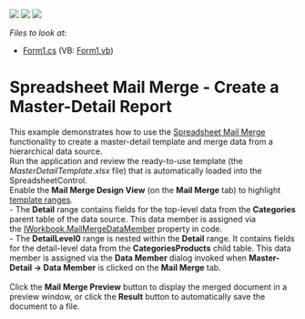 <!-- default badges list -->
![](https://img.shields.io/endpoint?url=https://codecentral.devexpress.com/api/v1/VersionRange/128614019/14.2.3%2B)
[![](https://img.shields.io/badge/Open_in_DevExpress_Support_Center-FF7200?style=flat-square&logo=DevExpress&logoColor=white)](https://supportcenter.devexpress.com/ticket/details/T109795)
[![](https://img.shields.io/badge/📖_How_to_use_DevExpress_Examples-e9f6fc?style=flat-square)](https://docs.devexpress.com/GeneralInformation/403183)
<!-- default badges end -->
<!-- default file list -->
*Files to look at*:

* [Form1.cs](./CS/DXApplication1/Form1.cs) (VB: [Form1.vb](./VB/DXApplication1/Form1.vb))
<!-- default file list end -->
# Spreadsheet Mail Merge - Create a Master-Detail Report


This example demonstrates how to use the <a href="http://help.devexpress.com/#WindowsForms/CustomDocument16257">Spreadsheet Mail Merge</a> functionality to create a master-detail template and merge data from a hierarchical data source.<br />Run the application and review the ready-to-use template (the <em>MasterDetailTemplate.xlsx</em> file) that is automatically loaded into the SpreadsheetControl.<br />Enable the <strong>Mail Merge Design View</strong> (on the <strong>Mail Merge</strong> tab) to highlight <a href="http://help.devexpress.com/#WindowsForms/CustomDocument17018">template ranges</a>.<br />- The <strong>Detail</strong> range contains fields for the top-level data from the <strong>Categories</strong> parent table of the data source. This data member is assigned via the <a href="http://help.devexpress.com/#CoreLibraries/DevExpressSpreadsheetIWorkbook_MailMergeDataMembertopic">IWorkbook.MailMergeDataMember</a> property in code.<br />- The <strong>DetailLevel0</strong> range is nested within the <strong>Detail</strong> range. It contains fields for the detail-level data from the <strong>CategoriesProducts</strong> child table. This data member is assigned via the <strong>Data Member</strong> dialog invoked when <strong>Master-Detail -> Data Member</strong> is clicked on the <strong>Mail Merge</strong> tab. <br /><br />Click the <strong>Mail Merge Preview</strong> button to display the merged document in a preview window, or click the <strong>Result</strong> button to automatically save the document to a file.

<br/>


